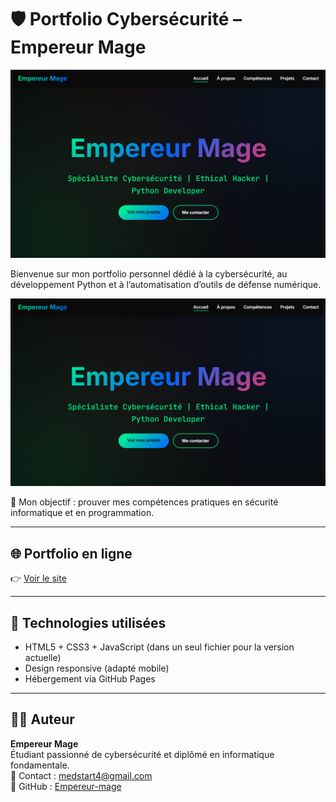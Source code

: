 # 🛡️ Portfolio Cybersécurité – Empereur Mage
![Aperçu du portfolio](screenshot.png)

Bienvenue sur mon portfolio personnel dédié à la cybersécurité, au développement Python et à l’automatisation d’outils de défense numérique.
<p align="center">
  <img src="screenshot.png" alt="Aperçu du site" width="800"/>
</p>


🎯 Mon objectif : prouver mes compétences pratiques en sécurité informatique et en programmation.

---

## 🌐 Portfolio en ligne

👉 [Voir le site](https://empereur-mage.github.io/portfolio-cybersec)

---

## 🔧 Technologies utilisées

- HTML5 + CSS3 + JavaScript (dans un seul fichier pour la version actuelle)
- Design responsive (adapté mobile)
- Hébergement via GitHub Pages

---

## 👨‍💻 Auteur

**Empereur Mage**  
Étudiant passionné de cybersécurité et diplômé en informatique fondamentale.  
📧 Contact : medstart4@gmail.com  
🐙 GitHub : [Empereur-mage](https://github.com/Empereur-mage)
